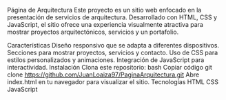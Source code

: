 Página de Arquitectura
Este proyecto es un sitio web enfocado en la presentación de servicios de arquitectura. Desarrollado con HTML, CSS y JavaScript, el sitio ofrece una experiencia visualmente atractiva para mostrar proyectos arquitectónicos, servicios y un portafolio.

Características
Diseño responsivo que se adapta a diferentes dispositivos.
Secciones para mostrar proyectos, servicios y contacto.
Uso de CSS para estilos personalizados y animaciones.
Integración de JavaScript para interactividad.
Instalación
Clona este repositorio:
bash
Copiar código
git clone https://github.com/JuanLoaiza97/PaginaArquitectura.git
Abre index.html en tu navegador para visualizar el sitio.
Tecnologías
HTML
CSS
JavaScript
